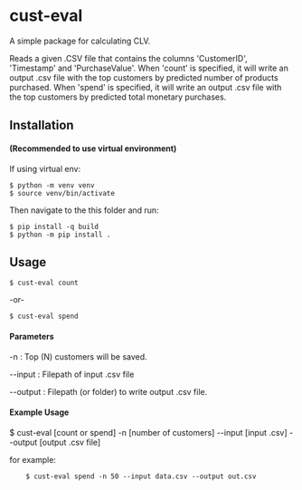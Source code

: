 # cust-eval
A simple package for calculating CLV.

Reads a given .CSV file that contains the columns 'CustomerID', 'Timestamp' and 'PurchaseValue'.
When 'count' is specified, it will write an output .csv file with the top customers by predicted number of products purchased.
When 'spend' is specified, it will write an output .csv file with the top customers by predicted total monetary purchases.

## Installation
#### (Recommended to use virtual environment)

If using virtual env:

	$ python -m venv venv
	$ source venv/bin/activate 


Then navigate to the this folder and run:

	$ pip install -q build
	$ python -m pip install .




## Usage
	$ cust-eval count

-or-

	$ cust-eval spend


#### Parameters

-n 			: Top (N) customers will be saved.

--input 	: Filepath of input .csv file

--output 	: Filepath (or folder) to write output .csv file.



#### Example Usage
$ cust-eval [count or spend] -n [number of customers] --input [input .csv] --output [output .csv file]

for example:

		$ cust-eval spend -n 50 --input data.csv --output out.csv
